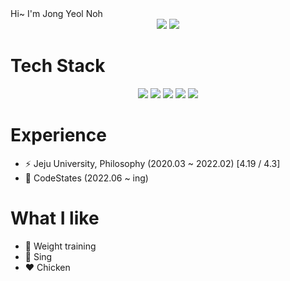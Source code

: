 <div aling=center font-size='20px'>Hi~ I'm Jong Yeol Noh</div>
<div align=center>
<img src="http://mazassumnida.wtf/api/v2/generate_badge?boj=jyeol0210">
<img src="https://github-readme-stats.vercel.app/api/top-langs/?username=Exist95&layout=compact&theme=dracula">
</div>


# Tech Stack
<div align=center>
<img src="https://img.shields.io/badge/html5-E34F26?style=for-the-badge&logo=html5&logoColor=white"> 
<img src="https://img.shields.io/badge/css-1572B6?style=for-the-badge&logo=css3&logoColor=white"> 
<img src="https://img.shields.io/badge/JavaScript-F7DF1E?style=for-the-badge&logo=JavaScript&logoColor=white">
<img src="https://img.shields.io/badge/React-61DAFB?style=for-the-badge&logo=React&logoColor=white">
<img src="https://img.shields.io/badge/bootstrap-7952B3?style=for-the-badge&logo=bootstrap&logoColor=white">
</div>


# Experience
- ⚡ Jeju University, Philosophy (2020.03 ~ 2022.02)  [4.19 / 4.3]
- 👯 CodeStates (2022.06 ~ ing)

# What I like
- 💪 Weight training
- 🎵 Sing
- ❤️ Chicken



